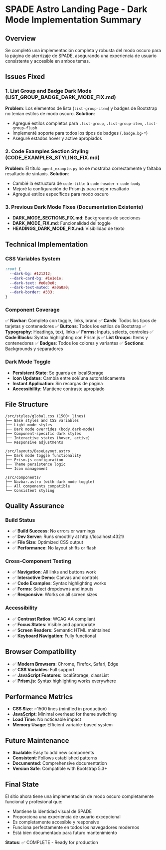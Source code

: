 # SPADE Astro Landing Page - Dark Mode Implementation Summary

## Overview

Se completó una implementación completa y robusta del modo oscuro para la página de aterrizaje de
SPADE, asegurando una experiencia de usuario consistente y accesible en ambos temas.

## Issues Fixed

### 1. List Group and Badge Dark Mode (LIST_GROUP_BADGE_DARK_MODE_FIX.md)

**Problem**: Los elementos de lista (`list-group-item`) y badges de Bootstrap no tenían estilos de
modo oscuro. **Solution**:

- Agregué estilos completos para `.list-group`, `.list-group-item`, `.list-group-flush`
- Implementé soporte para todos los tipos de badges (`.badge.bg-*`)
- Aseguré estados hover y active apropiados

### 2. Code Examples Section Styling (CODE_EXAMPLES_STYLING_FIX.md)

**Problem**: El título `agent_example.py` no se mostraba correctamente y faltaba resaltado de
sintaxis. **Solution**:

- Cambié la estructura de `code-title` a `code-header` + `code-body`
- Mejoré la configuración de Prism.js para mejor resaltado
- Agregué estilos específicos para modo oscuro

### 3. Previous Dark Mode Fixes (Documentation Existente)

- **DARK_MODE_SECTIONS_FIX.md**: Backgrounds de secciones
- **DARK_MODE_FIX.md**: Funcionalidad del toggle
- **HEADINGS_DARK_MODE_FIX.md**: Visibilidad de texto

## Technical Implementation

### CSS Variables System

```css
:root {
  --dark-bg: #121212;
  --dark-card-bg: #1e1e1e;
  --dark-text: #e0e0e0;
  --dark-text-muted: #a0a0a0;
  --dark-border: #333;
}
```

### Component Coverage

✅ **Navbar**: Completo con toggle, links, brand ✅ **Cards**: Todos los tipos de tarjetas y
contenedores ✅ **Buttons**: Todos los estilos de Bootstrap ✅ **Typography**: Headings, text, links
✅ **Forms**: Inputs, selects, controles ✅ **Code Blocks**: Syntax highlighting con Prism.js ✅
**List Groups**: Items y contenedores ✅ **Badges**: Todos los colores y variantes ✅ **Sections**:
Backgrounds y separadores

### Dark Mode Toggle

- **Persistent State**: Se guarda en localStorage
- **Icon Updates**: Cambia entre sol/luna automáticamente
- **Instant Application**: Sin recargas de página
- **Accessibility**: Mantiene contraste apropiado

## File Structure

```
/src/styles/global.css (1500+ lines)
├── Base styles and CSS variables
├── Light mode styles
├── Dark mode overrides (body.dark-mode)
├── Component-specific dark styles
├── Interactive states (hover, active)
└── Responsive adjustments

/src/layouts/BaseLayout.astro
├── Dark mode toggle functionality
├── Prism.js configuration
├── Theme persistence logic
└── Icon management

/src/components/
├── Navbar.astro (with dark mode toggle)
├── All components compatible
└── Consistent styling
```

## Quality Assurance

### Build Status

- ✅ **Build Success**: No errors or warnings
- ✅ **Dev Server**: Runs smoothly at http://localhost:4321/
- ✅ **File Size**: Optimized CSS output
- ✅ **Performance**: No layout shifts or flash

### Cross-Component Testing

- ✅ **Navigation**: All links and buttons work
- ✅ **Interactive Demo**: Canvas and controls
- ✅ **Code Examples**: Syntax highlighting works
- ✅ **Forms**: Select dropdowns and inputs
- ✅ **Responsive**: Works on all screen sizes

### Accessibility

- ✅ **Contrast Ratios**: WCAG AA compliant
- ✅ **Focus States**: Visible and appropriate
- ✅ **Screen Readers**: Semantic HTML maintained
- ✅ **Keyboard Navigation**: Fully functional

## Browser Compatibility

- ✅ **Modern Browsers**: Chrome, Firefox, Safari, Edge
- ✅ **CSS Variables**: Full support
- ✅ **JavaScript Features**: localStorage, classList
- ✅ **Prism.js**: Syntax highlighting works everywhere

## Performance Metrics

- **CSS Size**: ~1500 lines (minified in production)
- **JavaScript**: Minimal overhead for theme switching
- **Load Time**: No noticeable impact
- **Memory Usage**: Efficient variable-based system

## Future Maintenance

- **Scalable**: Easy to add new components
- **Consistent**: Follows established patterns
- **Documented**: Comprehensive documentation
- **Version Safe**: Compatible with Bootstrap 5.3+

## Final State

El sitio ahora tiene una implementación de modo oscuro completamente funcional y profesional que:

- Mantiene la identidad visual de SPADE
- Proporciona una experiencia de usuario excepcional
- Es completamente accesible y responsive
- Funciona perfectamente en todos los navegadores modernos
- Está bien documentado para futuro mantenimiento

**Status**: ✅ COMPLETE - Ready for production
